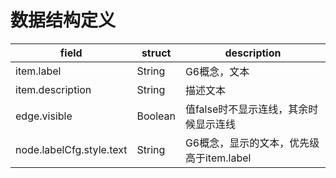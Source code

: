# 数据结构定义

| field                    | struct  | description                              |
| ------------------------ | ------- | ---------------------------------------- |
| item.label               | String  | G6概念，文本                             |
| item.description         | String  | 描述文本                                 |
| edge.visible             | Boolean | 值false时不显示连线，其余时候显示连线    |
| node.labelCfg.style.text | String  | G6概念，显示的文本，优先级高于item.label |